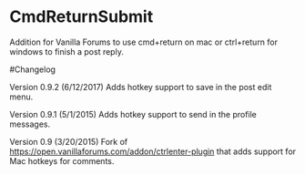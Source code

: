 # CmdReturnSubmit
Addition for Vanilla Forums to use cmd+return on mac or ctrl+return for windows to finish a post reply.

#Changelog

Version 0.9.2 (6/12/2017)
  Adds hotkey support to save in the post edit menu.

Version 0.9.1 (5/1/2015)
  Adds hotkey support to send in the profile messages.

Version 0.9 (3/20/2015)
  Fork of https://open.vanillaforums.com/addon/ctrlenter-plugin that adds support for Mac hotkeys for comments.